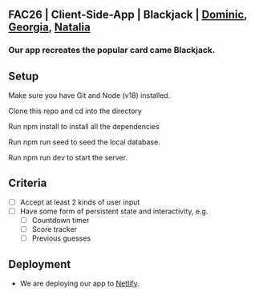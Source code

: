 ## FAC26 | Client-Side-App | Blackjack | [Dominic](https://github.com/DominicSimpson), [Georgia](https://github.com/rockyrelay), [Natalia](https://github.com/nataliarusu)

### Our app recreates the popular card came Blackjack. 

## Setup

Make sure you have Git and Node (v18) installed.

Clone this repo and cd into the directory

Run npm install to install all the dependencies

Run npm run seed to seed the local database.

Run npm run dev to start the server.

## Criteria

- [ ] Accept at least 2 kinds of user input
- [ ] Have some form of persistent state and interactivity, e.g.
  - [ ]   Countdown timer
  - [ ]   Score tracker
  - [ ]   Previous guesses
 
 ## Deployment
 
 - We are deploying our app to [Netlify](http://www.netlify.com). 


